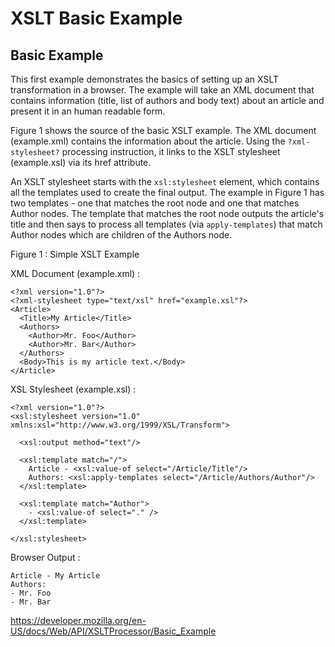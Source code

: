 XSLT Basic Example
==================

Basic Example
-------------

This first example demonstrates the basics of setting up an XSLT transformation in a browser. The example will take an XML document that contains information (title, list of authors and body text) about an article and present it in an human readable form.

Figure 1 shows the source of the basic XSLT example. The XML document (example.xml) contains the information about the article. Using the `?xml-stylesheet?` processing instruction, it links to the XSLT stylesheet (example.xsl) via its href attribute.

An XSLT stylesheet starts with the `xsl:stylesheet` element, which contains all the templates used to create the final output. The example in Figure 1 has two templates - one that matches the root node and one that matches Author nodes. The template that matches the root node outputs the article's title and then says to process all templates (via `apply-templates`) that match Author nodes which are children of the Authors node.

Figure 1 : Simple XSLT Example

XML Document (example.xml) :

    <?xml version="1.0"?>
    <?xml-stylesheet type="text/xsl" href="example.xsl"?>
    <Article>
      <Title>My Article</Title>
      <Authors>
        <Author>Mr. Foo</Author>
        <Author>Mr. Bar</Author>
      </Authors>
      <Body>This is my article text.</Body>
    </Article>

XSL Stylesheet (example.xsl) :

    <?xml version="1.0"?>
    <xsl:stylesheet version="1.0" xmlns:xsl="http://www.w3.org/1999/XSL/Transform">

      <xsl:output method="text"/>

      <xsl:template match="/">
        Article - <xsl:value-of select="/Article/Title"/>
        Authors: <xsl:apply-templates select="/Article/Authors/Author"/>
      </xsl:template>

      <xsl:template match="Author">
        - <xsl:value-of select="." />
      </xsl:template>

    </xsl:stylesheet>

Browser Output :

    Article - My Article
    Authors:
    - Mr. Foo
    - Mr. Bar

<a href="https://developer.mozilla.org/en-US/docs/Web/API/XSLTProcessor/Basic_Example" class="_attribution-link">https://developer.mozilla.org/en-US/docs/Web/API/XSLTProcessor/Basic_Example</a>
